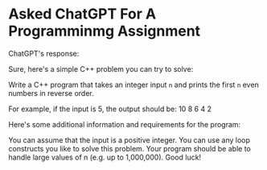# Asked ChatGPT For A Programminmg Assignment
ChatGPT's response: 

Sure, here's a simple C++ problem you can try to solve:

Write a C++ program that takes an integer input `n` and prints the first `n` even numbers in reverse order.

For example, if the input is 5, the output should be: 10 8 6 4 2

Here's some additional information and requirements for the program:

You can assume that the input is a positive integer.
You can use any loop constructs you like to solve this problem.
Your program should be able to handle large values of n (e.g. up to 1,000,000).
Good luck!